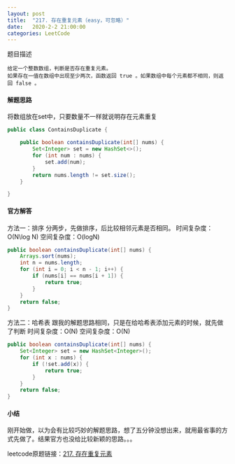 ```yaml
---
layout: post
title:  "217. 存在重复元素（easy，可忽略）"
date:   2020-2-2 21:00:00
categories: LeetCode
---
```

题目描述

    给定一个整数数组，判断是否存在重复元素。
    如果存在一值在数组中出现至少两次，函数返回 true 。如果数组中每个元素都不相同，则返回 false 。

#### 解题思路
将数组放在set中，只要数量不一样就说明存在元素重复
```java
public class ContainsDuplicate {

    public boolean containsDuplicate(int[] nums) {
        Set<Integer> set = new HashSet<>();
        for (int num : nums) {
            set.add(num);
        }
        return nums.length != set.size();
    }

}
```

#### 官方解答
方法一：排序
分两步，先做排序，后比较相邻元素是否相同。
时间复杂度：O(N\log N)
空间复杂度：O(logN)
```java
public boolean containsDuplicate(int[] nums) {
    Arrays.sort(nums);
    int n = nums.length;
    for (int i = 0; i < n - 1; i++) {
        if (nums[i] == nums[i + 1]) {
            return true;
        }
    }
    return false;
}
```

方法二：哈希表
跟我的解题思路相同，只是在给哈希表添加元素的时候，就先做了判断
时间复杂度：O(N)
空间复杂度：O(N)
```java
public boolean containsDuplicate(int[] nums) {
    Set<Integer> set = new HashSet<Integer>();
    for (int x : nums) {
        if (!set.add(x)) {
            return true;
        }
    }
    return false;
}
```

#### 小结
刚开始做，以为会有比较巧妙的解题思路，想了五分钟没想出来，就用最省事的方式先做了。结果官方也没给比较新颖的思路。。。


leetcode原题链接：[217. 存在重复元素](https://leetcode.com/problems/contains-duplicate/)